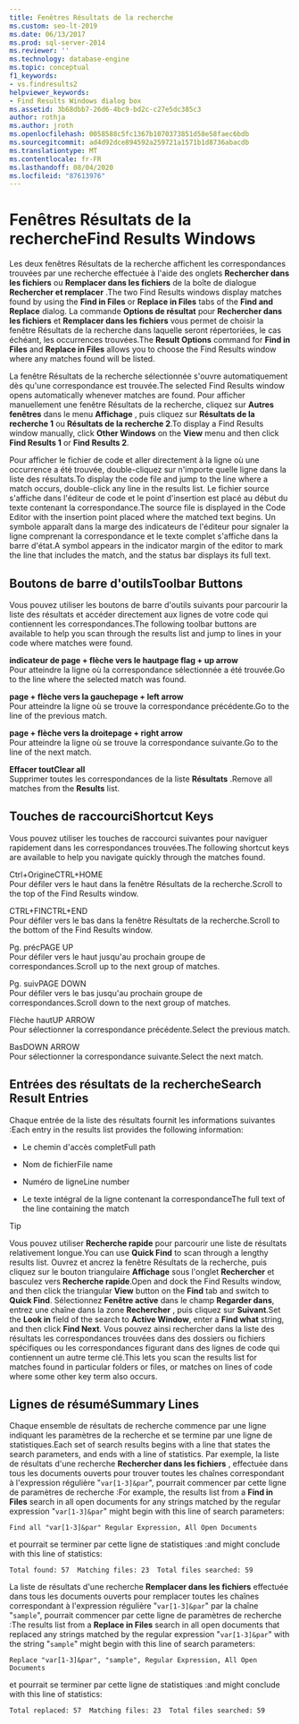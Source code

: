 ```yaml
---
title: Fenêtres Résultats de la recherche
ms.custom: seo-lt-2019
ms.date: 06/13/2017
ms.prod: sql-server-2014
ms.reviewer: ''
ms.technology: database-engine
ms.topic: conceptual
f1_keywords:
- vs.findresults2
helpviewer_keywords:
- Find Results Windows dialog box
ms.assetid: 3b68dbb7-26d6-4bc9-bd2c-c27e5dc385c3
author: rothja
ms.author: jroth
ms.openlocfilehash: 0058588c5fc1367b1070373851d58e58faec6bdb
ms.sourcegitcommit: ad4d92dce894592a259721a1571b1d8736abacdb
ms.translationtype: MT
ms.contentlocale: fr-FR
ms.lasthandoff: 08/04/2020
ms.locfileid: "87613976"
---
```

# <a name="find-results-windows"></a><span data-ttu-id="4d517-102">Fenêtres Résultats de la recherche</span><span class="sxs-lookup"><span data-stu-id="4d517-102">Find Results Windows</span></span>
  <span data-ttu-id="4d517-103">Les deux fenêtres Résultats de la recherche affichent les correspondances trouvées par une recherche effectuée à l'aide des onglets **Rechercher dans les fichiers** ou **Remplacer dans les fichiers** de la boîte de dialogue **Rechercher et remplacer** .</span><span class="sxs-lookup"><span data-stu-id="4d517-103">The two Find Results windows display matches found by using the **Find in Files** or **Replace in Files** tabs of the **Find and Replace** dialog.</span></span> <span data-ttu-id="4d517-104">La commande **Options de résultat** pour **Rechercher dans les fichiers** et **Remplacer dans les fichiers** vous permet de choisir la fenêtre Résultats de la recherche dans laquelle seront répertoriées, le cas échéant, les occurrences trouvées.</span><span class="sxs-lookup"><span data-stu-id="4d517-104">The **Result Options** command for **Find in Files** and **Replace in Files** allows you to choose the Find Results window where any matches found will be listed.</span></span>  
  
 <span data-ttu-id="4d517-105">La fenêtre Résultats de la recherche sélectionnée s'ouvre automatiquement dès qu'une correspondance est trouvée.</span><span class="sxs-lookup"><span data-stu-id="4d517-105">The selected Find Results window opens automatically whenever matches are found.</span></span> <span data-ttu-id="4d517-106">Pour afficher manuellement une fenêtre Résultats de la recherche, cliquez sur **Autres fenêtres** dans le menu **Affichage** , puis cliquez sur **Résultats de la recherche 1** ou **Résultats de la recherche 2**.</span><span class="sxs-lookup"><span data-stu-id="4d517-106">To display a Find Results window manually, click **Other Windows** on the **View** menu and then click **Find Results 1** or **Find Results 2**.</span></span>  
  
 <span data-ttu-id="4d517-107">Pour afficher le fichier de code et aller directement à la ligne où une occurrence a été trouvée, double-cliquez sur n'importe quelle ligne dans la liste des résultats.</span><span class="sxs-lookup"><span data-stu-id="4d517-107">To display the code file and jump to the line where a match occurs, double-click any line in the results list.</span></span> <span data-ttu-id="4d517-108">Le fichier source s'affiche dans l'éditeur de code et le point d'insertion est placé au début du texte contenant la correspondance.</span><span class="sxs-lookup"><span data-stu-id="4d517-108">The source file is displayed in the Code Editor with the insertion point placed where the matched text begins.</span></span> <span data-ttu-id="4d517-109">Un symbole apparaît dans la marge des indicateurs de l'éditeur pour signaler la ligne comprenant la correspondance et le texte complet s'affiche dans la barre d'état.</span><span class="sxs-lookup"><span data-stu-id="4d517-109">A symbol appears in the indicator margin of the editor to mark the line that includes the match, and the status bar displays its full text.</span></span>  
  
## <a name="toolbar-buttons"></a><span data-ttu-id="4d517-110">Boutons de barre d'outils</span><span class="sxs-lookup"><span data-stu-id="4d517-110">Toolbar Buttons</span></span>  
 <span data-ttu-id="4d517-111">Vous pouvez utiliser les boutons de barre d'outils suivants pour parcourir la liste des résultats et accéder directement aux lignes de votre code qui contiennent les correspondances.</span><span class="sxs-lookup"><span data-stu-id="4d517-111">The following toolbar buttons are available to help you scan through the results list and jump to lines in your code where matches were found.</span></span>  
  
 <span data-ttu-id="4d517-112">**indicateur de page + flèche vers le haut**</span><span class="sxs-lookup"><span data-stu-id="4d517-112">**page flag + up arrow**</span></span>  
 <span data-ttu-id="4d517-113">Pour atteindre la ligne où la correspondance sélectionnée a été trouvée.</span><span class="sxs-lookup"><span data-stu-id="4d517-113">Go to the line where the selected match was found.</span></span>  
  
 <span data-ttu-id="4d517-114">**page + flèche vers la gauche**</span><span class="sxs-lookup"><span data-stu-id="4d517-114">**page + left arrow**</span></span>  
 <span data-ttu-id="4d517-115">Pour atteindre la ligne où se trouve la correspondance précédente.</span><span class="sxs-lookup"><span data-stu-id="4d517-115">Go to the line of the previous match.</span></span>  
  
 <span data-ttu-id="4d517-116">**page + flèche vers la droite**</span><span class="sxs-lookup"><span data-stu-id="4d517-116">**page + right arrow**</span></span>  
 <span data-ttu-id="4d517-117">Pour atteindre la ligne où se trouve la correspondance suivante.</span><span class="sxs-lookup"><span data-stu-id="4d517-117">Go to the line of the next match.</span></span>  
  
 <span data-ttu-id="4d517-118">**Effacer tout**</span><span class="sxs-lookup"><span data-stu-id="4d517-118">**Clear all**</span></span>  
 <span data-ttu-id="4d517-119">Supprimer toutes les correspondances de la liste **Résultats** .</span><span class="sxs-lookup"><span data-stu-id="4d517-119">Remove all matches from the **Results** list.</span></span>  
  
## <a name="shortcut-keys"></a><span data-ttu-id="4d517-120">Touches de raccourci</span><span class="sxs-lookup"><span data-stu-id="4d517-120">Shortcut Keys</span></span>  
 <span data-ttu-id="4d517-121">Vous pouvez utiliser les touches de raccourci suivantes pour naviguer rapidement dans les correspondances trouvées.</span><span class="sxs-lookup"><span data-stu-id="4d517-121">The following shortcut keys are available to help you navigate quickly through the matches found.</span></span>  
  
 <span data-ttu-id="4d517-122">Ctrl+Origine</span><span class="sxs-lookup"><span data-stu-id="4d517-122">CTRL+HOME</span></span>  
 <span data-ttu-id="4d517-123">Pour défiler vers le haut dans la fenêtre Résultats de la recherche.</span><span class="sxs-lookup"><span data-stu-id="4d517-123">Scroll to the top of the Find Results window.</span></span>  
  
 <span data-ttu-id="4d517-124">CTRL+FIN</span><span class="sxs-lookup"><span data-stu-id="4d517-124">CTRL+END</span></span>  
 <span data-ttu-id="4d517-125">Pour défiler vers le bas dans la fenêtre Résultats de la recherche.</span><span class="sxs-lookup"><span data-stu-id="4d517-125">Scroll to the bottom of the Find Results window.</span></span>  
  
 <span data-ttu-id="4d517-126">Pg. préc</span><span class="sxs-lookup"><span data-stu-id="4d517-126">PAGE UP</span></span>  
 <span data-ttu-id="4d517-127">Pour défiler vers le haut jusqu'au prochain groupe de correspondances.</span><span class="sxs-lookup"><span data-stu-id="4d517-127">Scroll up to the next group of matches.</span></span>  
  
 <span data-ttu-id="4d517-128">Pg. suiv</span><span class="sxs-lookup"><span data-stu-id="4d517-128">PAGE DOWN</span></span>  
 <span data-ttu-id="4d517-129">Pour défiler vers le bas jusqu'au prochain groupe de correspondances.</span><span class="sxs-lookup"><span data-stu-id="4d517-129">Scroll down to the next group of matches.</span></span>  
  
 <span data-ttu-id="4d517-130">Flèche haut</span><span class="sxs-lookup"><span data-stu-id="4d517-130">UP ARROW</span></span>  
 <span data-ttu-id="4d517-131">Pour sélectionner la correspondance précédente.</span><span class="sxs-lookup"><span data-stu-id="4d517-131">Select the previous match.</span></span>  
  
 <span data-ttu-id="4d517-132">Bas</span><span class="sxs-lookup"><span data-stu-id="4d517-132">DOWN ARROW</span></span>  
 <span data-ttu-id="4d517-133">Pour sélectionner la correspondance suivante.</span><span class="sxs-lookup"><span data-stu-id="4d517-133">Select the next match.</span></span>  
  
## <a name="search-result-entries"></a><span data-ttu-id="4d517-134">Entrées des résultats de la recherche</span><span class="sxs-lookup"><span data-stu-id="4d517-134">Search Result Entries</span></span>  
 <span data-ttu-id="4d517-135">Chaque entrée de la liste des résultats fournit les informations suivantes :</span><span class="sxs-lookup"><span data-stu-id="4d517-135">Each entry in the results list provides the following information:</span></span>  
  
-   <span data-ttu-id="4d517-136">Le chemin d'accès complet</span><span class="sxs-lookup"><span data-stu-id="4d517-136">Full path</span></span>  
  
-   <span data-ttu-id="4d517-137">Nom de fichier</span><span class="sxs-lookup"><span data-stu-id="4d517-137">File name</span></span>  
  
-   <span data-ttu-id="4d517-138">Numéro de ligne</span><span class="sxs-lookup"><span data-stu-id="4d517-138">Line number</span></span>  
  
-   <span data-ttu-id="4d517-139">Le texte intégral de la ligne contenant la correspondance</span><span class="sxs-lookup"><span data-stu-id="4d517-139">The full text of the line containing the match</span></span>  
  
> [!TIP]  
>  <span data-ttu-id="4d517-140">Vous pouvez utiliser **Recherche rapide** pour parcourir une liste de résultats relativement longue.</span><span class="sxs-lookup"><span data-stu-id="4d517-140">You can use **Quick Find** to scan through a lengthy results list.</span></span> <span data-ttu-id="4d517-141">Ouvrez et ancrez la fenêtre Résultats de la recherche, puis cliquez sur le bouton triangulaire **Affichage** sous l'onglet **Rechercher** et basculez vers **Recherche rapide**.</span><span class="sxs-lookup"><span data-stu-id="4d517-141">Open and dock the Find Results window, and then click the triangular **View** button on the **Find** tab and switch to **Quick Find**.</span></span> <span data-ttu-id="4d517-142">Sélectionnez **Fenêtre active** dans le champ **Regarder dans**, entrez une chaîne dans la zone **Rechercher** , puis cliquez sur **Suivant**.</span><span class="sxs-lookup"><span data-stu-id="4d517-142">Set the **Look in** field of the search to **Active Window**, enter a **Find what** string, and then click **Find Next**.</span></span> <span data-ttu-id="4d517-143">Vous pouvez ainsi rechercher dans la liste des résultats les correspondances trouvées dans des dossiers ou fichiers spécifiques ou les correspondances figurant dans des lignes de code qui contiennent un autre terme clé.</span><span class="sxs-lookup"><span data-stu-id="4d517-143">This lets you scan the results list for matches found in particular folders or files, or matches on lines of code where some other key term also occurs.</span></span>  
  
## <a name="summary-lines"></a><span data-ttu-id="4d517-144">Lignes de résumé</span><span class="sxs-lookup"><span data-stu-id="4d517-144">Summary Lines</span></span>  
 <span data-ttu-id="4d517-145">Chaque ensemble de résultats de recherche commence par une ligne indiquant les paramètres de la recherche et se termine par une ligne de statistiques.</span><span class="sxs-lookup"><span data-stu-id="4d517-145">Each set of search results begins with a line that states the search parameters, and ends with a line of statistics.</span></span> <span data-ttu-id="4d517-146">Par exemple, la liste de résultats d'une recherche **Rechercher dans les fichiers** , effectuée dans tous les documents ouverts pour trouver toutes les chaînes correspondant à l'expression régulière "`var[1-3]&par`", pourrait commencer par cette ligne de paramètres de recherche :</span><span class="sxs-lookup"><span data-stu-id="4d517-146">For example, the results list from a **Find in Files** search in all open documents for any strings matched by the regular expression "`var[1-3]&par`" might begin with this line of search parameters:</span></span>  
  
 `Find all "var[1-3]&par" Regular Expression, All Open Documents`  
  
 <span data-ttu-id="4d517-147">et pourrait se terminer par cette ligne de statistiques :</span><span class="sxs-lookup"><span data-stu-id="4d517-147">and might conclude with this line of statistics:</span></span>  
  
 `Total found: 57  Matching files: 23  Total files searched: 59`  
  
 <span data-ttu-id="4d517-148">La liste de résultats d'une recherche **Remplacer dans les fichiers** effectuée dans tous les documents ouverts pour remplacer toutes les chaînes correspondant à l'expression régulière "`var[1-3]&par`" par la chaîne "`sample`", pourrait commencer par cette ligne de paramètres de recherche :</span><span class="sxs-lookup"><span data-stu-id="4d517-148">The results list from a **Replace in Files** search in all open documents that replaced any strings matched by the regular expression "`var[1-3]&par`" with the string "`sample`" might begin with this line of search parameters:</span></span>  
  
 `Replace "var[1-3]&par", "sample", Regular Expression, All Open Documents`  
  
 <span data-ttu-id="4d517-149">et pourrait se terminer par cette ligne de statistiques :</span><span class="sxs-lookup"><span data-stu-id="4d517-149">and might conclude with this line of statistics:</span></span>  
  
 `Total replaced: 57  Matching files: 23  Total files searched: 59`  

